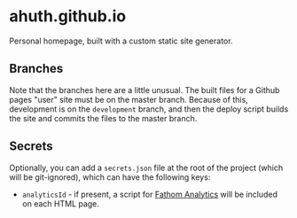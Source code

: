 # ahuth.github.io

Personal homepage, built with a custom static site generator.

## Branches

Note that the branches here are a little unusual. The built files for a Github pages "user" site must be on the master branch. Because of this, development is on the `development` branch, and then the deploy script builds the site and commits the files to the master branch.

## Secrets

Optionally, you can add a `secrets.json` file at the root of the project (which will be git-ignored), which can have the following keys:

- `analyticsId` - if present, a script for [Fathom Analytics](https://usefathom.com/) will be included on each HTML page.
